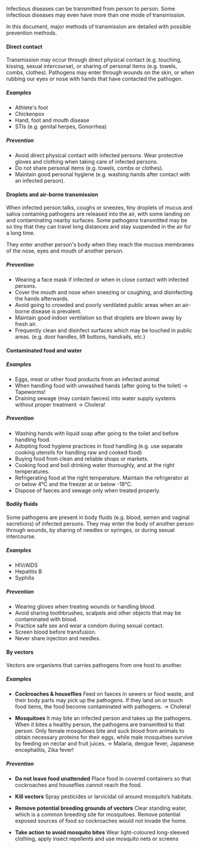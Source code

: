Infectious diseases can be transmitted from person to person. Some infectious diseases may even have more than one mode of transmission.

In this document, major methods of transmission are detailed with possible prevention methods.

#### Direct contact
Transmission may occur through direct physical contact (e.g. touching, kissing, sexual intercourse), or sharing of personal items (e.g. towels, combs, clothes). Pathogens may enter through wounds on the skin, or when rubbing our eyes or nose with hands that have contacted the pathogen.

##### Examples
- Athlete's foot
- Chickenpox
- Hand, foot and mouth disease
- STIs (e.g. genital herpes, Gonorrhea)

##### Prevention
- Avoid direct physical contact with infected persons. Wear protective gloves and clothing when taking care of infected persons.
- Do not share personal items (e.g. towels, combs or clothes).
- Maintain good personal hygiene (e.g. washing hands after contact with an infected person).


#### Droplets and air-borne transmission
When infected person talks, coughs or sneezes, tiny droplets of mucus and saliva containing pathogens are released into the air, with some landing on and contaminating nearby surfaces. Some pathogens transmitted may be so tiny that they can travel long distances and stay suspended in the air for a long time.

They enter another person's body when they reach the mucous membranes of the nose, eyes and mouth of another person.

##### Prevention
- Wearing a face mask if infected or when in close contact with infected persons.
- Cover the mouth and nose when sneezing or coughing, and disinfecting the hands afterwards.
- Avoid going to crowded and poorly ventilated public areas when an air-borne disease is prevalent.
- Maintain good indoor ventilation so that droplets are blown away by fresh air.
- Frequently clean and disinfect surfaces which may be touched in public areas.
  (e.g. door handles, lift buttons, handrails, etc.)


#### Contaminated food and water
##### Examples
- Eggs, meat or other food products from an infected animal
- When handling food with unwashed hands (after going to the toilet) → Tapeworms!
- Draining sewage (may contain faeces) into water supply systems without proper treatment → Cholera!

##### Prevention
- Washing hands with liquid soap after going to the toilet and before handling food.
- Adopting food hygiene practices in food handling
  (e.g. use separate cooking utensils for handling raw and cooked food)
- Buying food from clean and reliable shops or markets.
- Cooking food and boil drinking water thoroughly, and at the right temperatures.
- Refrigerating food at the right temperature. Maintain the refrigerator at or below 4°C and the freezer at or below -18°C.
- Dispose of faeces and sewage only when treated properly.


#### Bodily fluids
Some pathogens are present in body fluids (e.g. blood, semen and vaginal secretions) of infected persons. They may enter the body of another person through wounds, by sharing of needles or syringes, or during sexual intercourse.

##### Examples
- HIV/AIDS
- Hepatitis B
- Syphilis

##### Prevention
- Wearing gloves when treating wounds or handling blood.
- Avoid sharing toothbrushes, scalpels and other objects that may be contaminated with blood.
- Practice safe sex and wear a condom during sexual contact.
- Screen blood before transfusion.
- Never share injection and needles.


#### By vectors
Vectors are organisms that carries pathogens from one host to another.

##### Examples
- **Cockroaches & houseflies**
  Feed on faeces in sewers or food waste, and their body parts may pick up the pathogens. If they land on or touch food items, the food become contaminated with pathogens.
  → Cholera!

- **Mosquitoes**
  It may bite an infected person and takes up the pathogens. When it bites a healthy person, the pathogens are transmitted to that person. Only female mosquitoes bite and suck blood from animals to obtain necessary proteins for their eggs, while male mosquitoes survive by feeding on nectar and fruit juices.
  → Malaria, dengue fever, Japanese encephalitis, Zika fever!


##### Prevention
- **Do not leave food unattended**
  Place food in covered containers so that cockroaches and houseflies cannot reach the food.

- **Kill vectors**
  Spray pesticides or larvicidal oil around mosquito’s habitats.

- **Remove potential breeding grounds of vectors**
  Clear standing water, which is a common breeding site for mosquitoes.
  Remove potential exposed sources of food so cockroaches would not invade the home.

- **Take action to avoid mosquito bites**
  Wear light-coloured long-sleeved clothing, apply insect repellents and use mosquito nets or screens
